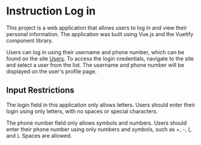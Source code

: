 # Instruction Log in

This project is a web application that allows users to log in and view their personal information. The application was
built using Vue.js and the Vuetify component library.

Users can log in using their username and phone number, which can be found on the
site [Users](https://jsonplaceholder.typicode.com/users). To access the login credentials, navigate to the site and
select a user
from the list. The username and phone number will be displayed on the user's profile page.

## Input Restrictions

The login field in this application only allows letters. Users should enter their login using only letters, with no
spaces or special characters.

The phone number field only allows symbols and numbers. Users should enter their phone number using only numbers and
symbols, such as +, -, (, and ). Spaces are allowed.